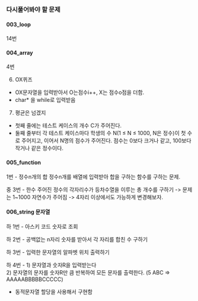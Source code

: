 ### 다시풀어봐야 할 문제

#### 003_loop
14번


#### 004_array
4번

6. OX퀴즈
 - OX문자열을 입력받아서 O는점수i++, X는 점수o점을 더함.
 - char* 을 while로 입력받음

7. 평균은 넘겠지
 - 첫째 줄에는 테스트 케이스의 개수 C가 주어진다.
 - 둘째 줄부터 각 테스트 케이스마다 학생의 수 N(1 ≤ N ≤ 1000, N은 정수)이 첫 수로 주어지고, 이어서 N명의 점수가 주어진다. 점수는 0보다 크거나 같고, 100보다
    작거나 같은 정수이다.



#### 005_function

1번 - 정수n개의 합
정수n개를 배열에 입력받아 합을 구하는 함수를 구하는 문제.


중 3번 - 한수
주어진 정수의 각자리수가 등차수열을 이루는 총 개수를 구하기
-> 문제는 1~1000 자연수가 주어짐
-> 4자리 이상에서도 가능하게 변경해보자.



#### 006_string 문자열

하 1번 - 아스키 코드 숫자로 조회


하 2번 - 공백없는 n자리 숫자를 받아서 각 자리를 합친 수 구하기

하 3번 - 입력한 문자열의 알파벳 위치 출력하기

하 4번 - 1) 문자열과 숫자R을 입력받는다     
         2) 문자열의 문자를 숫자R만 큼 반복하여 모든 문자를 출력한다.
           (5 ABC => AAAAABBBBBCCCCC)
- 동적문자열 할당을 사용해서 구현함

